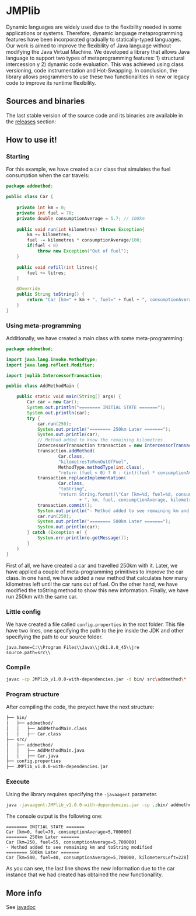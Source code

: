 # JMPlib

Dynamic languages are widely used due to the flexibility needed in some applications or systems. Therefore, dynamic language metaprogramming features have been incorporated gradually to statically-typed languages. Our work is aimed to improve the flexibility of Java language without modifying the Java Virtual Machine. We developed a library that allows Java language to support two types of metaprogramming features: 1) structural intercession y 2) dynamic code evaluation. This was achieved using class versioning, code instrumentation and Hot-Swapping. In conclusion, the library allows programmers to use these two functionalities in new or legacy code to improve its runtime flexibility.

## Sources and binaries

The last stable version of the source code and its binaries are available in the [releases](https://github.com/ilagartos/jmplib/releases/) section:

## How to use it!

### Starting

For this example, we have created a `Car` class that simulates the fuel consumption when the car travels:

```java
package addmethod;

public class Car {
	
	private int km = 0;
	private int fuel = 70;
	private double consumptionAverage = 5.7; // 100km
	
	public void run(int kilometres) throws Exception{
		km += kilometres;
		fuel -= kilometres * consumptionAverage/100;
		if(fuel < 0)
			throw new Exception("Out of fuel");
	}
	
	public void refill(int litres){
		fuel += litres;
	}

	@Override
	public String toString() {
		return "Car [km=" + km + ", fuel=" + fuel + ", consumptionAverage=" + consumptionAverage + "]";
	}
}
```

### Using meta-programming

Additionally, we have created a main class with some meta-programming:

```java
package addmethod;

import java.lang.invoke.MethodType;
import java.lang.reflect.Modifier;

import jmplib.IntercessorTransaction;

public class AddMethodMain {

	public static void main(String[] args) {
		Car car = new Car();
		System.out.println("======== INITIAL STATE =======");
		System.out.println(car);
		try {
			car.run(250);
			System.out.println("======== 250km Later =======");
			System.out.println(car);
			// Method added to know the remaining kilometres
			IntercessorTransaction transaction = new IntercessorTransaction();
			transaction.addMethod(
					Car.class,
					"kilometresToRunOutOfFuel",
					MethodType.methodType(int.class),
					"return (fuel < 0) ? 0 : (int)(fuel * consumptionAverage);");
			transaction.replaceImplementation(
					Car.class,
					"toString",
					"return String.format(\"Car [km=%d, fuel=%d, consumptionAverage=%f, kilometersLeft=%d]\""
							+ ", km, fuel, consumptionAverage, kilometresToRunOutOfFuel());");
			transaction.commit();
			System.out.println("- Method added to see remaining km and toString modified");
			car.run(250);
			System.out.println("======== 500km Later =======");
			System.out.println(car);
		} catch (Exception e) {
			System.err.println(e.getMessage());
		}
	}
}
```

First of all, we have created a car and travelled 250km with it. Later, we have applied a couple of meta-programming primitives to improve the car class. In one hand, we have added a new method that calculates how many kilometres left until the car runs out of fuel. On the other hand, we have modified the toString method to show this new information. Finally, we have run 250km with the same car.

### Little config

We have created a file called `config.properties` in the root folder. This file have two lines, one specifying the path to the jre inside the JDK and other specifying the path to our source folder.

```
java.home=C:\\Program Files\\Java\\jdk1.8.0_45\\jre
source.path=src\\
```

### Compile

```bash
javac -cp JMPlib_v1.0.0-with-dependencies.jar -d bin/ src\addmethod\*
```

### Program structure

After compiling the code, the proyect have the next structure:

```bash
├── bin/
│   ├── addmethod/
│   │   ├── AddMethodMain.class
│   │   ├── Car.class
├── src/
│   ├── addmethod/
│   │   ├── AddMethodMain.java
│   │   ├── Car.java
├── config.properties
├── JMPlib_v1.0.0-with-dependencies.jar
```

### Execute

Using the library requires specifying the `-javaagent` parameter. 

```bash
java -javaagent:JMPlib_v1.0.0-with-dependencies.jar -cp .;bin/ addmethod.AddMethodMain
```

The console output is the following one:  

```
======== INITIAL STATE =======
Car [km=0, fuel=70, consumptionAverage=5,700000]
======== 250km Later =======
Car [km=250, fuel=55, consumptionAverage=5,700000]
- Method added to see remaining km and toString modified
======== 500km Later =======
Car [km=500, fuel=40, consumptionAverage=5,700000, kilometersLeft=228]
```

As you can see, the last line shows the new information due to the car instance that we had created has obtained the new functionallity.

## More info

See [javadoc](https://cdn.rawgit.com/ilagartos/jmplib/master/docs/index.html)

